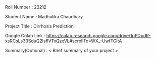 Roll Number       :   23212

Student Name      :   Madhulika Chaudhary

Project Title     :   Cirrhosis Prediction

Google Colab Link :   https://colab.research.google.com/drive/1pPDodR-xsRCsLs33SduQ2Is6VTxQzeVL#scrollTo=WX_-UwfTGltA

Summary(Optional) :   < Brief summary of your project >
